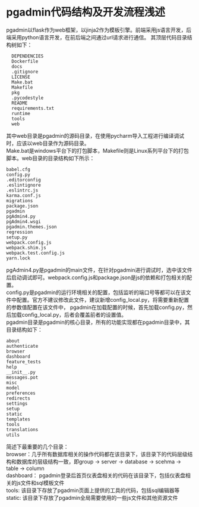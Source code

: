 # pgadmin代码结构及开发流程浅述  
  pgadmin以flask作为web框架，以jinja2作为模板引擎。前端采用js语言开发，后端采用python语言开发，在前后端之间通过url请求进行通信。
  其顶层代码目录结构树如下：  
  
      DEPENDENCIES
      Dockerfile
      docs
      .gitignore
      LICENSE
      Make.bat
      Makefile
      pkg 
      .pycodestyle
      README
      requirements.txt
      runtime
      tools
      web

其中web目录是pgadmin的源码目录，在使用pycharm导入工程进行编译调试时，应该以web目录作为源码目录。  
Make.bat是windows平台下的打包脚本，Makefile则是Linux系列平台下的打包脚本。web目录的目录结构如下所示：  

    babel.cfg
    config.py
    .editorconfig
    .eslintignore
    .eslintrc.js
    karma.conf.js
    migrations
    package.json
    pgadmin
    pgAdmin4.py
    pgAdmin4.wsgi
    pgadmin.themes.json
    regression
    setup.py
    webpack.config.js
    webpack.shim.js
    webpack.test.config.js
    yarn.lock
  
pgAdmin4.py是pgadmin的main文件，在针对pgadmin进行调试时，选中该文件后启动调试即可。webpack.config.js和package.json是js的依赖和打包相关的配置。  
config.py是pgadmin的运行环境相关的配置，包括监听的端口号等都可以在该文件中配置。官方不建议修改此文件，建议新增config_local.py，将需要重新配置的参数值配置在该文件中，
pgadmin在加载配置的时候，首先加载config.py，然后加载config_local.py，后者会覆盖前者的设置值。  
pgadmin目录是pgadmin的核心目录，所有的功能实现都在pgadmin目录中，其目录结构如下：  

    about
    authenticate
    browser
    dashboard
    feature_tests
    help
    __init__.py
    messages.pot
    misc
    model
    preferences
    redirects
    settings
    setup
    static
    templates
    tools
    translations
    utils
    
  简述下最重要的几个目录：  
  browser：几乎所有数据库相关的操作代码都在该目录下，该目录下的代码层级结构和数据库的层级结构一致，即group -> server -> database -> scehma -> table -> column    
  dashboard： pgadmin登录后首页仪表盘相关的代码在该目录下，包括仪表盘相关的js文件和sql模板文件  
  tools: 该目录下存放了pgadmin页面上提供的工具的代码，包括sql编辑器等  
  static: 该目录下存放了pgadmin全局需要使用的一些js文件和其他资源文件  
  
